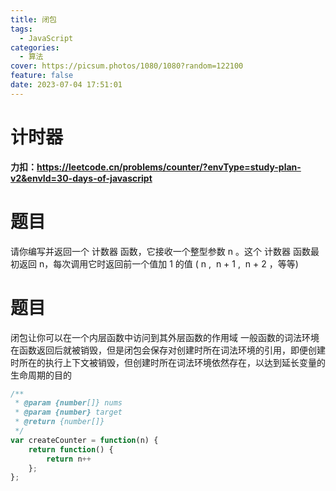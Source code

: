 ```yaml
---
title: 闭包
tags:
  - JavaScript
categories:
  - 算法
cover: https://picsum.photos/1080/1080?random=122100
feature: false
date: 2023-07-04 17:51:01
---
```

# 计时器

**力扣：https://leetcode.cn/problems/counter/?envType=study-plan-v2&envId=30-days-of-javascript**

# **题目**
请你编写并返回一个 计数器 函数，它接收一个整型参数 n 。这个 计数器 函数最初返回 n，每次调用它时返回前一个值加 1 的值 ( n ,  n + 1 ,  n + 2 ，等等)

# **题目**
闭包让你可以在一个内层函数中访问到其外层函数的作用域
一般函数的词法环境在函数返回后就被销毁，但是闭包会保存对创建时所在词法环境的引用，即便创建时所在的执行上下文被销毁，但创建时所在词法环境依然存在，以达到延长变量的生命周期的目的
```javascript
/**
 * @param {number[]} nums
 * @param {number} target
 * @return {number[]}
 */
var createCounter = function(n) {
    return function() {
        return n++
    };
};
```

